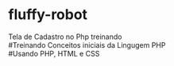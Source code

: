 # fluffy-robot<br>
Tela de Cadastro no Php treinando<br>
#Treinando Conceitos iniciais da Lingugem PHP<br>
#Usando PHP, HTML e CSS
